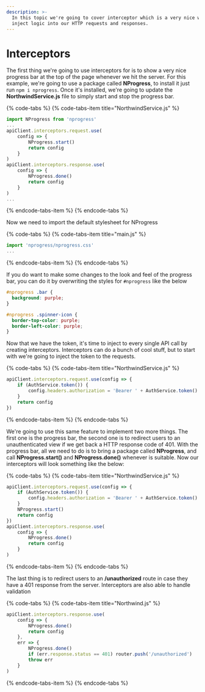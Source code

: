 ```yaml
---
description: >-
  In this topic we're going to cover interceptor which is a very nice way to
  inject logic into our HTTP requests and responses.
---
```


# Interceptors

The first thing we're going to use interceptors for is to show a very nice progress bar at the top of the page whenever we hit the server. For this example, we're going to use a package called **NProgress**, to install it just run `npm i nprogress`. Once it's installed, we're going to update the **NorthwindService.js** file to simply start and stop the progress bar.

{% code-tabs %}
{% code-tabs-item title="NorthwindService.js" %}
```javascript
import NProgress from 'nprogress'
...
apiClient.interceptors.request.use(
    config => {
        NProgress.start()
        return config
    }
)
apiClient.interceptors.response.use(
    config => {
        NProgress.done()
        return config
    }
)
...
```
{% endcode-tabs-item %}
{% endcode-tabs %}

Now we need to import the default stylesheet for NProgress

{% code-tabs %}
{% code-tabs-item title="main.js" %}
```javascript
import 'nprogress/nprogress.css'
...
```
{% endcode-tabs-item %}
{% endcode-tabs %}

If you do want to make some changes to the look and feel of the progress bar, you can do it by overwriting the styles for `#nprogress` like the below

```css
#nprogress .bar {
  background: purple;
}

#nprogress .spinner-icon {
  border-top-color: purple;
  border-left-color: purple;
}
```

Now that we have the token, it's time to inject to every single API call by creating interceptors. Interceptors can do a bunch of cool stuff, but to start with we're going to inject the token to the requests.

{% code-tabs %}
{% code-tabs-item title="NorthwindService.js" %}
```javascript
apiClient.interceptors.request.use(config => {
    if (AuthService.token()) {
        config.headers.authorization = 'Bearer ' + AuthService.token()
    }
    return config
})
```
{% endcode-tabs-item %}
{% endcode-tabs %}

We're going to use this same feature to implement two more things. The first one is the progress bar, the second one is to redirect users to an unauthenticated view if we get back a HTTP response code of 401. With the progress bar, all we need to do is to bring a package called **NProgress**, and call **NProgress.start\(\)** and **NProgress.done\(\)** whenever is suitable. Now our interceptors will look something like the below:

{% code-tabs %}
{% code-tabs-item title="NorthwindService.js" %}
```javascript
apiClient.interceptors.request.use(config => {
    if (AuthService.token()) {
        config.headers.authorization = 'Bearer ' + AuthService.token()
    }
    NProgress.start()
    return config
})
apiClient.interceptors.response.use(
    config => {
        NProgress.done()
        return config
    }
)
```
{% endcode-tabs-item %}
{% endcode-tabs %}

The last thing is to redirect users to an **/unauthorized** route in case they have a 401 response from the server. Interceptors are also able to handle validation

{% code-tabs %}
{% code-tabs-item title="Northwind.js" %}
```javascript
apiClient.interceptors.response.use(
    config => {
        NProgress.done()
        return config
    },
    err => {
        NProgress.done()
        if (err.response.status == 401) router.push('/unauthorized')
        throw err
    }
)
```
{% endcode-tabs-item %}
{% endcode-tabs %}

